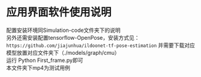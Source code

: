 # 应用界面软件使用说明

配置安装环境同Simulation-code文件夹下的说明            
另外还需安装配置tensorflow-OpenPose，安装方式见：
`https://github.com/jiajunhua/ildoonet-tf-pose-estimation`
并需要下载对应模型放置对应文件夹下（./models/graph/cmu）                  
运行  Python First_frame.py即可                  
本文件夹下mp4为测试用例                  
